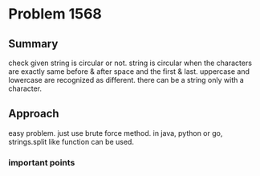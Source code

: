 # Problem 1568
## Summary
check given string is circular or not.
string is circular when the characters are exactly same before & after space and the first & last.
uppercase and lowercase are recognized as different.
there can be a string only with a character.

## Approach
easy problem.
just use brute force method.
in java, python or go, strings.split like function can be used.

### important points
